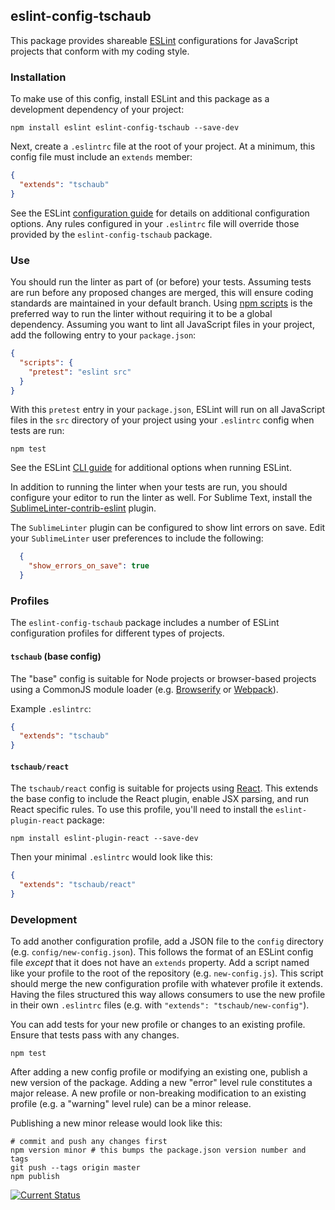 ## eslint-config-tschaub

This package provides shareable [ESLint](http://eslint.org/) configurations for JavaScript projects that conform with my coding style.

### Installation

To make use of this config, install ESLint and this package as a development dependency of your project:

    npm install eslint eslint-config-tschaub --save-dev

Next, create a `.eslintrc` file at the root of your project.  At a minimum, this config file must include an `extends` member:

```json
{
  "extends": "tschaub"
}
```

See the ESLint [configuration guide](http://eslint.org/docs/user-guide/configuring) for details on additional configuration options.  Any rules configured in your `.eslintrc` file will override those provided by the `eslint-config-tschaub` package.

### Use

You should run the linter as part of (or before) your tests.  Assuming tests are run before any proposed changes are merged, this will ensure coding standards are maintained in your default branch.  Using [npm scripts](https://docs.npmjs.com/misc/scripts) is the preferred way to run the linter without requiring it to be a global dependency.  Assuming you want to lint all JavaScript files in your project, add the following entry to your `package.json`:

```json
{
  "scripts": {
    "pretest": "eslint src"
  }
}
```

With this `pretest` entry in your `package.json`, ESLint will run on all JavaScript files in the `src` directory of your project using your `.eslintrc` config when tests are run:

    npm test

See the ESLint [CLI guide](http://eslint.org/docs/user-guide/command-line-interface) for additional options when running ESLint.

In addition to running the linter when your tests are run, you should configure your editor to run the linter as well.  For Sublime Text, install the [SublimeLinter-contrib-eslint](https://packagecontrol.io/packages/SublimeLinter-contrib-eslint) plugin.

The `SublimeLinter` plugin can be configured to show lint errors on save.  Edit your `SublimeLinter` user preferences to include the following:

```json
  {
    "show_errors_on_save": true
  }
```

### Profiles

The `eslint-config-tschaub` package includes a number of ESLint configuration profiles for different types of projects.

#### `tschaub` (base config)

The "base" config is suitable for Node projects or browser-based projects using a CommonJS module loader (e.g. [Browserify](http://browserify.org/) or [Webpack](http://webpack.github.io/)).

Example `.eslintrc`:
```json
{
  "extends": "tschaub"
}
```

#### `tschaub/react`

The `tschaub/react` config is suitable for projects using [React](https://facebook.github.io/react/).  This extends the base config to include the React plugin, enable JSX parsing, and run React specific rules.  To use this profile, you'll need to install the `eslint-plugin-react` package:

    npm install eslint-plugin-react --save-dev

Then your minimal `.eslintrc` would look like this:
```json
{
  "extends": "tschaub/react"
}
```

### Development

To add another configuration profile, add a JSON file to the `config` directory (e.g. `config/new-config.json`).  This follows the format of an ESLint config file *except* that it does not have an `extends` property.  Add a script named like your profile to the root of the repository (e.g. `new-config.js`).  This script should merge the new configuration profile with whatever profile it extends.  Having the files structured this way allows consumers to use the new profile in their own `.eslintrc` files (e.g. with `"extends": "tschaub/new-config"`).

You can add tests for your new profile or changes to an existing profile.  Ensure that tests pass with any changes.

    npm test

After adding a new config profile or modifying an existing one, publish a new version of the package.  Adding a new "error" level rule constitutes a major release.  A new profile or non-breaking modification to an existing profile (e.g. a "warning" level rule) can be a minor release.

Publishing a new minor release would look like this:

    # commit and push any changes first
    npm version minor # this bumps the package.json version number and tags
    git push --tags origin master
    npm publish

[![Current Status](https://secure.travis-ci.org/tschaub/eslint-config-tschaub.png?branch=master)](https://travis-ci.org/tschaub/eslint-config-tschaub)

